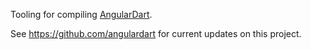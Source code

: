 Tooling for compiling [AngularDart](https://pub.dev/packages/angular).

See https://github.com/angulardart for current updates on this project.
